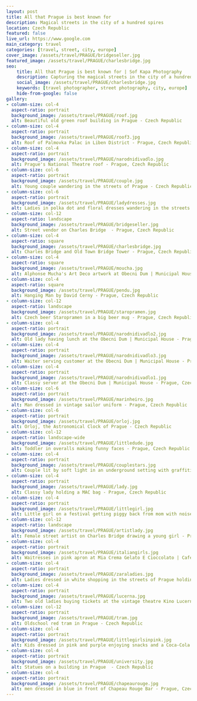 ```yaml
---
layout: post
title: All that Prague is best known for
description: Magical streets in the city of a hundred spires
location: Czech Republic
featured: false
live_url: https://www.google.com
main_category: travel
categories: [travel, street, city, europe]
cover_image: /assets/travel/PRAGUE/bridgeseller.jpg
featured_image: /assets/travel/PRAGUE/charlesbridge.jpg
seo:
    title: All that Prague is best known for | Sof Kapa Photography
    description: Capturing the magical streets in the city of a hundred spires
    social_image: /assets/travel/PRAGUE/charlesbridge.jpg
    keywords: [travel photographer, street photography, city, europe]
    hide-from-google: false 
gallery:
- column-size: col-4
  aspect-ratio: portrait
  background_image: /assets/travel/PRAGUE/roof.jpg
  alt: Beautiful old green roof building in Prague - Czech Republic
- column-size: col-4
  aspect-ratio: portrait
  background_image: /assets/travel/PRAGUE/roof3.jpg
  alt: Roof of Palmovka Palac in Liben District - Prague, Czech Republic
- column-size: col-4
  aspect-ratio: portrait
  background_image: /assets/travel/PRAGUE/narodnidivadlo.jpg
  alt: Prague's National Theatre roof - Prague, Czech Republic
- column-size: col-6
  aspect-ratio: portrait
  background_image: /assets/travel/PRAGUE/couple.jpg
  alt: Young couple wandering in the streets of Prague - Czech Republic
- column-size: col-6
  aspect-ratio: portrait
  background_image: /assets/travel/PRAGUE/ladydresses.jpg
  alt: Ladies in polka dot and floral dresses wandering in the streets of Prague - Czech Republic
- column-size: col-12
  aspect-ratio: landscape
  background_image: /assets/travel/PRAGUE/bridgeseller.jpg
  alt: Street vendor on Charles Bridge  - Prague, Czech Republic
- column-size: col-4
  aspect-ratio: square
  background_image: /assets/travel/PRAGUE/charlesbridge.jpg
  alt: Charles Bridge and Old Town Bridge Tower - Prague, Czech Republic
- column-size: col-4
  aspect-ratio: square
  background_image: /assets/travel/PRAGUE/moucha.jpg
  alt: Alphonse Mucha's Art Deco artwork at Obecni Dum | Municipal House - Prague, Czech Republic
- column-size: col-4
  aspect-ratio: square
  background_image: /assets/travel/PRAGUE/pendu.jpg
  alt: Hanging Man by David Cerny - Prague, Czech Republic
- column-size: col-12
  aspect-ratio: landscape
  background_image: /assets/travel/PRAGUE/staropramen.jpg
  alt: Czech beer Staropramen in a big beer mug - Prague, Czech Republic
- column-size: col-4
  aspect-ratio: portrait
  background_image: /assets/travel/PRAGUE/narodnidivadlo2.jpg
  alt: Old lady having lunch at the Obecni Dum | Municipal House - Prague, Czech Republic
- column-size: col-4
  aspect-ratio: portrait
  background_image: /assets/travel/PRAGUE/narodnidivadlo3.jpg
  alt: Waiter serving customer at the Obecni Dum | Municipal House - Prague, Czech Republic
- column-size: col-4
  aspect-ratio: portrait
  background_image: /assets/travel/PRAGUE/narodnidivadlo1.jpg
  alt: Classy server at the Obecni Dum | Municipal House - Prague, Czech Republic
- column-size: col-6
  aspect-ratio: portrait
  background_image: /assets/travel/PRAGUE/marinheiro.jpg
  alt: Man dressed in vintage sailor uniform - Prague, Czech Republic
- column-size: col-6
  aspect-ratio: portrait
  background_image: /assets/travel/PRAGUE/orloj.jpg
  alt: Orloj, the Astronomical Clock of Prague - Czech Republic
- column-size: col-12
  aspect-ratio: landscape-wide
  background_image: /assets/travel/PRAGUE/littledude.jpg
  alt: Toddler in overalls making funny faces - Prague, Czech Republic
- column-size: col-4
  aspect-ratio: portrait
  background_image: /assets/travel/PRAGUE/couplestars.jpg
  alt: Couple lit by soft light in an underground setting with graffitied walls - Prague, Czech Republic
- column-size: col-4
  aspect-ratio: portrait
  background_image: /assets/travel/PRAGUE/lady.jpg
  alt: Classy lady holding a MAC bag - Prague, Czech Republic
- column-size: col-4
  aspect-ratio: portrait
  background_image: /assets/travel/PRAGUE/littlegirl.jpg
  alt: Little girl on a festival getting piggy back from mom with noise cancelling headphones - Prague, Czech Republic
- column-size: col-12
  aspect-ratio: landscape
  background_image: /assets/travel/PRAGUE/artistlady.jpg
  alt: Female street artist on Charles Bridge drawing a young girl - Prague, Czech Republic
- column-size: col-4
  aspect-ratio: portrait
  background_image: /assets/travel/PRAGUE/italiangirls.jpg
  alt: Waitresses in pink apron at Mia Crema Gelato E Cioccolato | Cafe Ungelt - Prague, Czech Republic
- column-size: col-4
  aspect-ratio: portrait
  background_image: /assets/travel/PRAGUE/zaraladies.jpg
  alt: Ladies dressed in white shopping in the streets of Prague holding ZARA bags - Prague, Czech Republic
- column-size: col-4
  aspect-ratio: portrait
  background_image: /assets/travel/PRAGUE/lucerna.jpg
  alt: Two old ladies buying tickets at the vintage theatre Kino Lucerna at Palace Lucerna - Prague, Czech Republic
- column-size: col-12
  aspect-ratio: portrait
  background_image: /assets/travel/PRAGUE/tram.jpg
  alt: Oldschool red tram in Prague - Czech Republic
- column-size: col-4
  aspect-ratio: portrait
  background_image: /assets/travel/PRAGUE/littlegirlsinpink.jpg
  alt: Kids dressed in pink and purple enjoying snacks and a Coca-Cola - Prague, Czech Republic
- column-size: col-4
  aspect-ratio: portrait
  background_image: /assets/travel/PRAGUE/university.jpg
  alt: Statues on a building in Prague  - Czech Republic
- column-size: col-4
  aspect-ratio: portrait
  background_image: /assets/travel/PRAGUE/chapeaurouge.jpg
  alt: men dressed in blue in front of Chapeau Rouge Bar - Prague, Czech Republic
---
```


